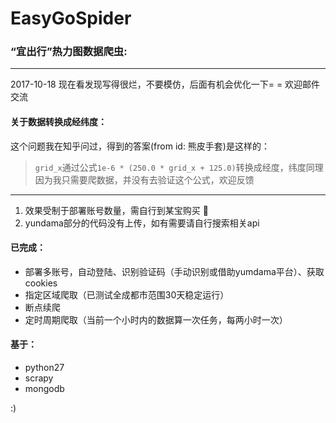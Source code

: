 # EasyGoSpider
### “宜出行”热力图数据爬虫: 	

-----

2017-10-18  现在看发现写得很烂，不要模仿，后面有机会优化一下= = 欢迎邮件交流  

#### 关于数据转换成经纬度：
这个问题我在知乎问过，得到的答案(from id: 熊皮手套)是这样的：
> `grid_x`通过公式`1e-6 * (250.0 * grid_x + 125.0)`转换成经度，纬度同理
因为我只需要爬数据，并没有去验证这个公式，欢迎反馈

-----

> 
1. 效果受制于部署账号数量，需自行到某宝购买  :pill:
2. yundama部分的代码没有上传，如有需要请自行搜索相关api

#### 已完成：
* 部署多账号，自动登陆、识别验证码（手动识别或借助yumdama平台）、获取cookies
* 指定区域爬取（已测试全成都市范围30天稳定运行）
* 断点续爬
* 定时周期爬取（当前一个小时内的数据算一次任务，每两小时一次）

#### 基于：
* python27
* scrapy
* mongodb

:)

